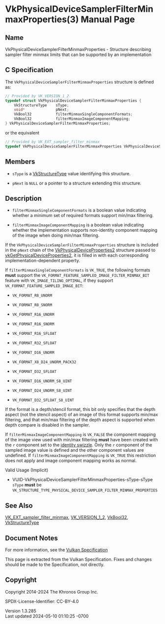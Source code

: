 # VkPhysicalDeviceSamplerFilterMinmaxProperties(3) Manual Page

## Name

VkPhysicalDeviceSamplerFilterMinmaxProperties - Structure describing
sampler filter minmax limits that can be supported by an implementation



## <a href="#_c_specification" class="anchor"></a>C Specification

The `VkPhysicalDeviceSamplerFilterMinmaxProperties` structure is defined
as:

``` c
// Provided by VK_VERSION_1_2
typedef struct VkPhysicalDeviceSamplerFilterMinmaxProperties {
    VkStructureType    sType;
    void*              pNext;
    VkBool32           filterMinmaxSingleComponentFormats;
    VkBool32           filterMinmaxImageComponentMapping;
} VkPhysicalDeviceSamplerFilterMinmaxProperties;
```

or the equivalent

``` c
// Provided by VK_EXT_sampler_filter_minmax
typedef VkPhysicalDeviceSamplerFilterMinmaxProperties VkPhysicalDeviceSamplerFilterMinmaxPropertiesEXT;
```

## <a href="#_members" class="anchor"></a>Members

- `sType` is a [VkStructureType](https://registry.khronos.org/vulkan/specs/1.3-extensions/man/html/VkStructureType.html) value identifying
  this structure.

- `pNext` is `NULL` or a pointer to a structure extending this
  structure.

## <a href="#_description" class="anchor"></a>Description

- <span id="extension-limits-filterMinmaxSingleComponentFormats"></span>
  `filterMinmaxSingleComponentFormats` is a boolean value indicating
  whether a minimum set of required formats support min/max filtering.

- <span id="extension-limits-filterMinmaxImageComponentMapping"></span>
  `filterMinmaxImageComponentMapping` is a boolean value indicating
  whether the implementation supports non-identity component mapping of
  the image when doing min/max filtering.

If the `VkPhysicalDeviceSamplerFilterMinmaxProperties` structure is
included in the `pNext` chain of the
[VkPhysicalDeviceProperties2](https://registry.khronos.org/vulkan/specs/1.3-extensions/man/html/VkPhysicalDeviceProperties2.html)
structure passed to
[vkGetPhysicalDeviceProperties2](https://registry.khronos.org/vulkan/specs/1.3-extensions/man/html/vkGetPhysicalDeviceProperties2.html),
it is filled in with each corresponding implementation-dependent
property.

If `filterMinmaxSingleComponentFormats` is `VK_TRUE`, the following
formats **must** support the
`VK_FORMAT_FEATURE_SAMPLED_IMAGE_FILTER_MINMAX_BIT` feature with
`VK_IMAGE_TILING_OPTIMAL`, if they support
`VK_FORMAT_FEATURE_SAMPLED_IMAGE_BIT`:

- `VK_FORMAT_R8_UNORM`

- `VK_FORMAT_R8_SNORM`

- `VK_FORMAT_R16_UNORM`

- `VK_FORMAT_R16_SNORM`

- `VK_FORMAT_R16_SFLOAT`

- `VK_FORMAT_R32_SFLOAT`

- `VK_FORMAT_D16_UNORM`

- `VK_FORMAT_X8_D24_UNORM_PACK32`

- `VK_FORMAT_D32_SFLOAT`

- `VK_FORMAT_D16_UNORM_S8_UINT`

- `VK_FORMAT_D24_UNORM_S8_UINT`

- `VK_FORMAT_D32_SFLOAT_S8_UINT`

If the format is a depth/stencil format, this bit only specifies that
the depth aspect (not the stencil aspect) of an image of this format
supports min/max filtering, and that min/max filtering of the depth
aspect is supported when depth compare is disabled in the sampler.

If `filterMinmaxImageComponentMapping` is `VK_FALSE` the component
mapping of the image view used with min/max filtering **must** have been
created with the `r` component set to the <a
href="https://registry.khronos.org/vulkan/specs/1.3-extensions/html/vkspec.html#resources-image-views-identity-mappings"
target="_blank" rel="noopener">identity swizzle</a>. Only the `r`
component of the sampled image value is defined and the other component
values are undefined. If `filterMinmaxImageComponentMapping` is
`VK_TRUE` this restriction does not apply and image component mapping
works as normal.

Valid Usage (Implicit)

- <a
  href="#VUID-VkPhysicalDeviceSamplerFilterMinmaxProperties-sType-sType"
  id="VUID-VkPhysicalDeviceSamplerFilterMinmaxProperties-sType-sType"></a>
  VUID-VkPhysicalDeviceSamplerFilterMinmaxProperties-sType-sType  
  `sType` **must** be
  `VK_STRUCTURE_TYPE_PHYSICAL_DEVICE_SAMPLER_FILTER_MINMAX_PROPERTIES`

## <a href="#_see_also" class="anchor"></a>See Also

[VK_EXT_sampler_filter_minmax](https://registry.khronos.org/vulkan/specs/1.3-extensions/man/html/VK_EXT_sampler_filter_minmax.html),
[VK_VERSION_1_2](https://registry.khronos.org/vulkan/specs/1.3-extensions/man/html/VK_VERSION_1_2.html), [VkBool32](https://registry.khronos.org/vulkan/specs/1.3-extensions/man/html/VkBool32.html),
[VkStructureType](https://registry.khronos.org/vulkan/specs/1.3-extensions/man/html/VkStructureType.html)

## <a href="#_document_notes" class="anchor"></a>Document Notes

For more information, see the <a
href="https://registry.khronos.org/vulkan/specs/1.3-extensions/html/vkspec.html#VkPhysicalDeviceSamplerFilterMinmaxProperties"
target="_blank" rel="noopener">Vulkan Specification</a>

This page is extracted from the Vulkan Specification. Fixes and changes
should be made to the Specification, not directly.

## <a href="#_copyright" class="anchor"></a>Copyright

Copyright 2014-2024 The Khronos Group Inc.

SPDX-License-Identifier: CC-BY-4.0

Version 1.3.285  
Last updated 2024-05-10 01:10:25 -0700
